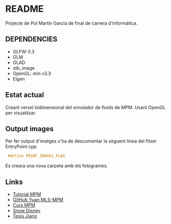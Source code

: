 # README

Projecte de Pol Martín Garcia de final de carrera d'informàtica.

## DEPENDENCIES
* GLFW-3.3
* GLM
* GLAD
* stb_image
* OpenGL: min v3.3
* Eigen

## Estat actual
Creant versió bidimensional del simulador de fluids de MPM.
Usant OpenGL per visualitzar.

## Output images
Per fer output d'imatges s'ha de descomentar la seguent linea  del fitxer EntryPoint.cpp
```c++
 #define PRINT_IMAGES_FLAG
 ```
 Es creara una nova carpeta amb els fotogrames.

## Links

* [Tutorial MPM](https://nialltl.neocities.org/articles/mpm_guide.html)
* [GitHub Yuan MLS-MPM](https://github.com/yuanming-hu/taichi_mpm/)
* [Curs MPM](https://www.seas.upenn.edu/~cffjiang/research/mpmcourse/mpmcourse.pdf)
* [Snow Disney](http://alexey.stomakhin.com/research/siggraph2013_snow.pdf)
* [Tesis Jiang](https://www.math.ucla.edu/~jteran/student_thesis/jiang.pdf)


